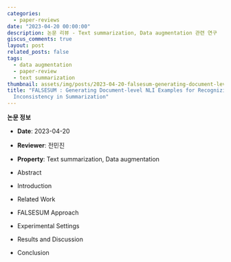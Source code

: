 ```yaml
---
categories:
  - paper-reviews
date: "2023-04-20 00:00:00"
description: 논문 리뷰 - Text summarization, Data augmentation 관련 연구
giscus_comments: true
layout: post
related_posts: false
tags:
  - data augmentation
  - paper-review
  - text summarization
thumbnail: assets/img/posts/2023-04-20-falsesum-generating-document-level-nli-examples-for-recognizing/thumbnail.jpg
title: "FALSESUM : Generating Document-level NLI Examples for Recognizing Factual
  Inconsistency in Summarization"
---
```


**논문 정보**

- **Date**: 2023-04-20
- **Reviewer**: 전민진
- **Property**: Text summarization, Data augmentation

- Abstract

- Introduction

- Related Work

- FALSESUM Approach

- Experimental Settings

- Results and Discussion

- Conclusion
